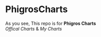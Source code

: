 # PhigrosCharts
As you see, This repo is for **Phigros Charts**
<br>
*Offical Charts* & *My Charts*
